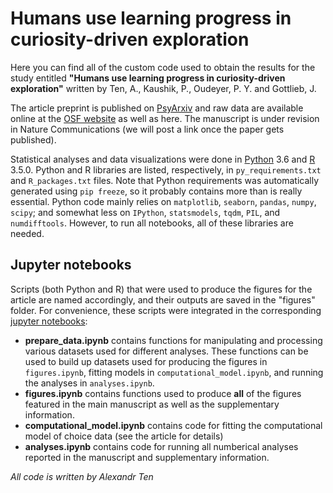 # Humans use learning progress in curiosity-driven exploration
Here you can find all of the custom code used to obtain the results for the study entitled **"Humans use learning progress in curiosity-driven exploration"** written by Ten, A., Kaushik, P., Oudeyer, P. Y. and Gottlieb, J.

The article preprint is published on [PsyArxiv](https://psyarxiv.com/7dbr6/) and raw data are available online at the [OSF website](https://osf.io/k2yur/) as well as here. The manuscript is under revision in Nature Communications (we will post a link once the paper gets published).

Statistical analyses and data visualizations were done in [Python](https://www.python.org/) 3.6 and [R](https://www.r-project.org/) 3.5.0. Python and R libraries are listed, respectively, in `py_requirements.txt` and `R_packages.txt` files. Note that Python requirements was automatically generated using `pip freeze`, so it probably contains more than is really essential. Python code mainly relies on `matplotlib`, `seaborn`, `pandas`, `numpy`, `scipy`; and somewhat less on `IPython`, `statsmodels`, `tqdm`, `PIL`, and `numdifftools`. However, to run all notebooks, all of these libraries are needed.
## Jupyter notebooks
Scripts (both Python and R) that were used to produce the figures for the article are named accordingly, and their outputs are saved in the "figures" folder. For convenience, these scripts were integrated in the corresponding [jupyter notebooks](https://jupyter.org/):
- **prepare_data.ipynb** contains functions for manipulating and processing various datasets used for different analyses. These functions can be used to build up datasets used for producing the figures in `figures.ipynb`, fitting models in `computational_model.ipynb`, and running the analyses in `analyses.ipynb`.
- **figures.ipynb** contains functions used to produce **all** of the figures featured in the main manuscript as well as the supplementary information.
- **computational_model.ipynb** contains code for fitting the computational model of choice data (see the article for details)
- **analyses.ipynb** contains code for running all numberical analyses reported in the manuscript and supplementary information.

*All code is written by Alexandr Ten*
